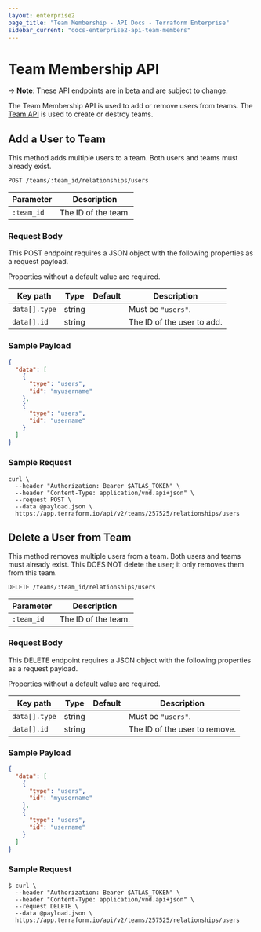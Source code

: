 ```yaml
---
layout: enterprise2
page_title: "Team Membership - API Docs - Terraform Enterprise"
sidebar_current: "docs-enterprise2-api-team-members"
---
```


# Team Membership API

-> **Note**: These API endpoints are in beta and are subject to change.

The Team Membership API is used to add or remove users from teams. The [Team API](./teams.html) is used to create or destroy teams.

## Add a User to Team

This method adds multiple users to a team. Both users and teams must already exist.

`POST /teams/:team_id/relationships/users`

| Parameter  | Description         |
| ---------- | ------------------- |
| `:team_id` | The ID of the team. |

### Request Body

This POST endpoint requires a JSON object with the following properties as a request payload.

Properties without a default value are required.

| Key path      | Type   | Default | Description                |
| ------------- | ------ | ------- | -------------------------- |
| `data[].type` | string |         | Must be `"users"`.         |
| `data[].id`   | string |         | The ID of the user to add. |

### Sample Payload

```json
{
  "data": [
    {
      "type": "users",
      "id": "myusername"
    },
    {
      "type": "users",
      "id": "username"
    }
  ]
}
```

### Sample Request

```shell
curl \
  --header "Authorization: Bearer $ATLAS_TOKEN" \
  --header "Content-Type: application/vnd.api+json" \
  --request POST \
  --data @payload.json \
  https://app.terraform.io/api/v2/teams/257525/relationships/users
```

## Delete a User from Team

This method removes multiple users from a team. Both users and teams must already exist. This DOES NOT delete the user; it only removes them from this team.

`DELETE /teams/:team_id/relationships/users`

| Parameter  | Description         |
| ---------- | ------------------- |
| `:team_id` | The ID of the team. |

### Request Body

This DELETE endpoint requires a JSON object with the following properties as a request payload.

Properties without a default value are required.

| Key path      | Type   | Default | Description                   |
| ------------- | ------ | ------- | ----------------------------- |
| `data[].type` | string |         | Must be `"users"`.            |
| `data[].id`   | string |         | The ID of the user to remove. |

### Sample Payload

```json
{
  "data": [
    {
      "type": "users",
      "id": "myusername"
    },
    {
      "type": "users",
      "id": "username"
    }
  ]
}
```

### Sample Request

```shell
$ curl \
  --header "Authorization: Bearer $ATLAS_TOKEN" \
  --header "Content-Type: application/vnd.api+json" \
  --request DELETE \
  --data @payload.json \
  https://app.terraform.io/api/v2/teams/257525/relationships/users
```

